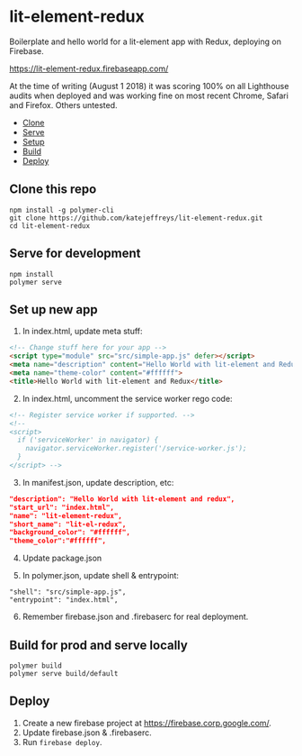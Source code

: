 # lit-element-redux

Boilerplate and hello world for a lit-element app with Redux, deploying on Firebase.

https://lit-element-redux.firebaseapp.com/

At the time of writing (August 1 2018) it was scoring 100% on all Lighthouse audits when deployed and was working fine on most recent Chrome, Safari and Firefox. Others untested.

* [Clone](#clone-this-repo)
* [Serve](#serve-for-development)
* [Setup](#set-up-new-app)
* [Build](#build-for-prod-and-serve-locally)
* [Deploy](#deploy)

## Clone this repo

```
npm install -g polymer-cli
git clone https://github.com/katejeffreys/lit-element-redux.git
cd lit-element-redux
```

## Serve for development

```
npm install
polymer serve
```

## Set up new app

1. In index.html, update meta stuff:

```html
<!-- Change stuff here for your app -->
<script type="module" src="src/simple-app.js" defer></script>
<meta name="description" content="Hello World with lit-element and Redux">
<meta name="theme-color" content="#ffffff">
<title>Hello World with lit-element and Redux</title>
```

2. In index.html, uncomment the service worker rego code:

```html
<!-- Register service worker if supported. -->
<!--
<script>
  if ('serviceWorker' in navigator) {
    navigator.serviceWorker.register('/service-worker.js');
  }
</script> -->
```

3. In manifest.json, update description, etc:

```json
"description": "Hello World with lit-element and redux",
"start_url": "index.html",
"name": "lit-element-redux",
"short_name": "lit-el-redux",
"background_color": "#ffffff",
"theme_color":"#ffffff",
```

4. Update package.json

5. In polymer.json, update shell & entrypoint:

```
"shell": "src/simple-app.js",
"entrypoint": "index.html",
```

6. Remember firebase.json and .firebaserc for real deployment.

## Build for prod and serve locally

```
polymer build
polymer serve build/default
```

## Deploy

1. Create a new firebase project at https://firebase.corp.google.com/.
2. Update firebase.json & .firebaserc.
3. Run `firebase deploy`.

